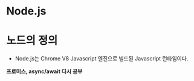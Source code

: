 Node.js
=======
# 노드의 정의
* Node.js는 Chrome V8 Javascript 엔진으로 빌드된 Javascript 런타임이다.


**프로미스, async/await 다시 공부**


